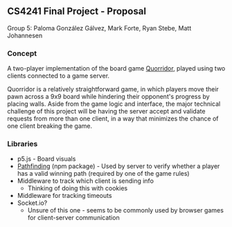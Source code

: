  ## CS4241 Final Project - Proposal
Group 5: Paloma González Gálvez, Mark Forte, Ryan Stebe, Matt Johannesen

### Concept
A two-player implementation of the board game [Quorridor](https://en.wikipedia.org/wiki/Quoridor), played using two clients connected to a game server.

Quorridor is a relatively straightforward game, in which players move their pawn across a 9x9 board while hindering their opponent's progress by placing walls.  Aside from the game logic and interface, the major technical challenge of this project will be having the server accept and validate requests from more than one client, in a way that minimizes the chance of one client breaking the game.
    
### Libraries
-  p5.js - Board visuals
-  [Pathfinding](https://www.npmjs.com/package/pathfinding) (npm package) - Used by server to verify whether a player has a valid winning path (required by one of the game rules) 
-   Middleware to track which client is sending info
	-   Thinking of doing this with cookies
-   Middleware for tracking timeouts
 -   Socket.io?
	 -   Unsure of this one - seems to be commonly used by browser games for client-server communication